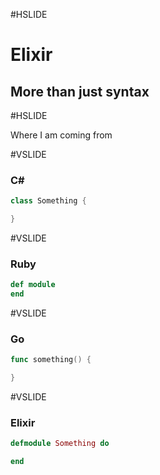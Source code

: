 #HSLIDE

# Elixir
## More than just syntax

#HSLIDE

Where I am coming from

#VSLIDE

### C#
```c#
class Something {

}
```

#VSLIDE

### Ruby

```ruby
def module
end
```

#VSLIDE

### Go
```go
func something() {

}
```

#VSLIDE

### Elixir
```elixir
defmodule Something do

end
```
